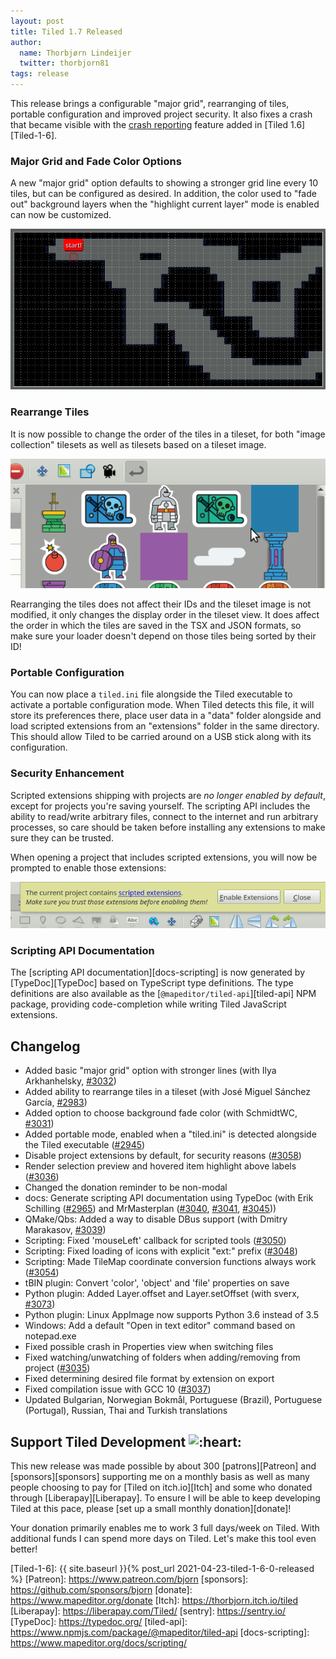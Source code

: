 ```yaml
---
layout: post
title: Tiled 1.7 Released
author:
  name: Thorbjørn Lindeijer
  twitter: thorbjorn81
tags: release
---
```


This release brings a configurable "major grid", rearranging of tiles, portable configuration and improved project security. It also fixes a crash that became visible with the [crash reporting](/crash-reporting) feature added in [Tiled 1.6][Tiled-1-6].

### Major Grid and Fade Color Options

A new "major grid" option defaults to showing a stronger grid line every 10 tiles, but can be configured as desired. In addition, the color used to "fade out" background layers when the "highlight current layer" mode is enabled can now be customized.

![Major Grid](/img/posts/2021-06-major-grid.png)

### Rearrange Tiles

It is now possible to change the order of the tiles in a tileset, for both "image collection" tilesets as well as tilesets based on a tileset image.

![Major Grid](/img/posts/2021-06-rearrange-tiles.gif)

Rearranging the tiles does not affect their IDs and the tileset image is not modified, it only changes the display order in the tileset view. It does affect the order in which the tiles are saved in the TSX and JSON formats, so make sure your loader doesn't depend on those tiles being sorted by their ID!

### Portable Configuration

You can now place a `tiled.ini` file alongside the Tiled executable to activate a portable configuration mode. When Tiled detects this file, it will store its preferences there, place user data in a "data" folder alongside and load scripted extensions from an "extensions" folder in the same directory. This should allow Tiled to be carried around on a USB stick along with its configuration.

### Security Enhancement

Scripted extensions shipping with projects are *no longer enabled by default*, except for projects you're saving yourself. The scripting API includes the ability to read/write arbitrary files, connect to the internet and run arbitrary processes, so care should be taken before installing any extensions to make sure they can be trusted.

When opening a project that includes scripted extensions, you will now be prompted to enable those extensions:

![Extensions Popup](/img/posts/2021-06-enable-extensions-popup.png)

### Scripting API Documentation

The [scripting API documentation][docs-scripting] is now generated by [TypeDoc][TypeDoc] based on TypeScript type definitions. The type definitions are also available as the [`@mapeditor/tiled-api`][tiled-api] NPM package, providing code-completion while writing Tiled JavaScript extensions.

## Changelog

* Added basic "major grid" option with stronger lines (with Ilya Arkhanhelsky, [#3032](https://github.com/mapeditor/tiled/pull/3032))
* Added ability to rearrange tiles in a tileset (with José Miguel Sánchez García, [#2983](https://github.com/mapeditor/tiled/pull/2983))
* Added option to choose background fade color (with SchmidtWC, [#3031](https://github.com/mapeditor/tiled/pull/3031))
* Added portable mode, enabled when a "tiled.ini" is detected alongside the Tiled executable ([#2945](https://github.com/mapeditor/tiled/issues/2945))
* Disable project extensions by default, for security reasons ([#3058](https://github.com/mapeditor/tiled/issues/3058))
* Render selection preview and hovered item highlight above labels ([#3036](https://github.com/mapeditor/tiled/issues/3036))
* Changed the donation reminder to be non-modal
* docs: Generate scripting API documentation using TypeDoc (with Erik Schilling ([#2965](https://github.com/mapeditor/tiled/pull/2965)) and MrMasterplan ([#3040](https://github.com/mapeditor/tiled/pull/3040), [#3041](https://github.com/mapeditor/tiled/pull/3041), [#3045](https://github.com/mapeditor/tiled/pull/3045)))
* QMake/Qbs: Added a way to disable DBus support (with Dmitry Marakasov, [#3039](https://github.com/mapeditor/tiled/pull/3039))
* Scripting: Fixed 'mouseLeft' callback for scripted tools ([#3050](https://github.com/mapeditor/tiled/issues/3050))
* Scripting: Fixed loading of icons with explicit "ext:" prefix ([#3048](https://github.com/mapeditor/tiled/issues/3048))
* Scripting: Made TileMap coordinate conversion functions always work ([#3054](https://github.com/mapeditor/tiled/issues/3054))
* tBIN plugin: Convert 'color', 'object' and 'file' properties on save
* Python plugin: Added Layer.offset and Layer.setOffset (with sverx, [#3073](https://github.com/mapeditor/tiled/pull/3073))
* Python plugin: Linux AppImage now supports Python 3.6 instead of 3.5
* Windows: Add a default "Open in text editor" command based on notepad.exe
* Fixed possible crash in Properties view when switching files
* Fixed watching/unwatching of folders when adding/removing from project ([#3035](https://github.com/mapeditor/tiled/issues/3035))
* Fixed determining desired file format by extension on export
* Fixed compilation issue with GCC 10 ([#3037](https://github.com/mapeditor/tiled/issues/3037))
* Updated Bulgarian, Norwegian Bokmål, Portuguese (Brazil), Portuguese (Portugal), Russian, Thai and Turkish translations

## Support Tiled Development <img src="/img/heart.png" style="width: 1em;" title=":heart:" class="emoji" alt=":heart:">

This new release was made possible by about 300 [patrons][Patreon] and
[sponsors][sponsors] supporting me on a monthly basis as well as many people
choosing to pay for [Tiled on itch.io][Itch] and some who donated through
[Liberapay][Liberapay]. To ensure I will be able to keep developing Tiled at
this pace, please [set up a small monthly donation][donate]!

Your donation primarily enables me to work 3 full days/week on Tiled. With
additional funds I can spend more days on Tiled. Let's make this tool even
better!

[Tiled-1-6]: {{ site.baseurl }}{% post_url 2021-04-23-tiled-1-6-0-released %}
[Patreon]: https://www.patreon.com/bjorn
[sponsors]: https://github.com/sponsors/bjorn
[donate]: https://www.mapeditor.org/donate
[Itch]: https://thorbjorn.itch.io/tiled
[Liberapay]: https://liberapay.com/Tiled/
[sentry]: https://sentry.io/
[TypeDoc]: https://typedoc.org/
[tiled-api]: https://www.npmjs.com/package/@mapeditor/tiled-api
[docs-scripting]: https://www.mapeditor.org/docs/scripting/
